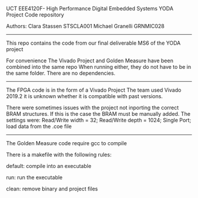 UCT EEE4120F- High Performance Digital Embedded Systems
YODA Project Code repository

Authors:    Clara Stassen       STSCLA001
            Michael Granelli    GRNMIC028
           
-------------------------------------------------------

This repo contains the code from our final deliverable MS6 of the YODA project

For convenience The Vivado Project and Golden Measure have been combined into the same repo
When running either, they do not have to be in the same folder. There are no dependencies.

-------------------------------------------------------

The FPGA code is in the form of a Vivado Project
The team used Vivado 2019.2 it is unknown whether it is compatible with past versions.

There were sometimes issues with the project not inporting the correct BRAM structures.
If this is the case the BRAM must be manually added.
The settings were: Read/Write width = 32; Read/Write depth = 1024; Single Port; load data from the .coe file

-------------------------------------------------------

The Golden Measure code require gcc to compile

There is a makefile with the following rules:


default: compile into an executable

run: run the executable

clean: remove binary and project files

